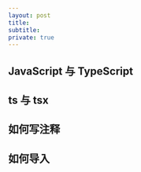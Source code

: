 ```yaml
---
layout: post
title: 
subtitle: 
private: true
---
```

## JavaScript 与 TypeScript

## ts 与 tsx

## 如何写注释

## 如何导入

##
